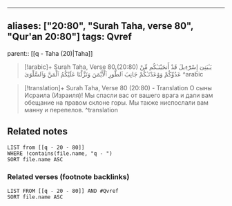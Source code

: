 
---
aliases: ["20:80", "Surah Taha, verse 80", "Qur'an 20:80"]
tags: Qvref
---

parent:: [[q - Taha (20)|Taha]]

> [!arabic]+ Surah Taha, Verse 80 (20:80)
> <span class="quran-arabic">يَـٰبَنِىٓ إِسْرَٰٓءِيلَ قَدْ أَنجَيْنَـٰكُم مِّنْ عَدُوِّكُمْ وَوَٰعَدْنَـٰكُمْ جَانِبَ ٱلطُّورِ ٱلْأَيْمَنَ وَنَزَّلْنَا عَلَيْكُمُ ٱلْمَنَّ وَٱلسَّلْوَىٰ</span>
^arabic

> [!translation]+ Surah Taha, Verse 80 (20:80) - Translation
> О сыны Исраила (Израиля)! Мы спасли вас от вашего врага и дали вам обещание на правом склоне горы. Мы также ниспослали вам манну и перепелов.
^translation



## Related notes
```dataview
LIST from [[q - 20 - 80]]
WHERE !contains(file.name, "q - ")
SORT file.name ASC
```

### Related verses (footnote backlinks)
```dataview
LIST FROM [[q - 20 - 80]] AND #Qvref
SORT file.name ASC
```

